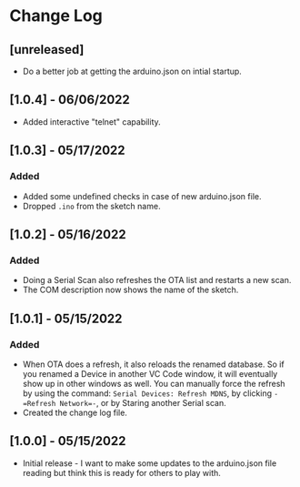 # Change Log

## [unreleased]

- Do a better job at getting the arduino.json on intial startup.

## [1.0.4] - 06/06/2022

- Added interactive "telnet" capability.

## [1.0.3] - 05/17/2022

### Added

- Added some undefined checks in case of new arduino.json file.
- Dropped `.ino` from the sketch name.

## [1.0.2] - 05/16/2022

### Added

- Doing a Serial Scan also refreshes the OTA list and restarts a new scan.
- The COM description now shows the name of the sketch.

## [1.0.1] - 05/15/2022

### Added

- When OTA does a refresh, it also reloads the renamed database. So if you renamed a Device in another VC Code window, it will eventually show up in other windows as well. You can manually force the refresh by using the command: `Serial ​Devices: Refresh MDNS`, by clicking `-=Refresh Network=-`, or by Staring another Serial scan.
- Created the change log file.

## [1.0.0] - 05/15/2022

- Initial release - I want to make some updates to the arduino.json file reading but think this is ready for others to play with.
